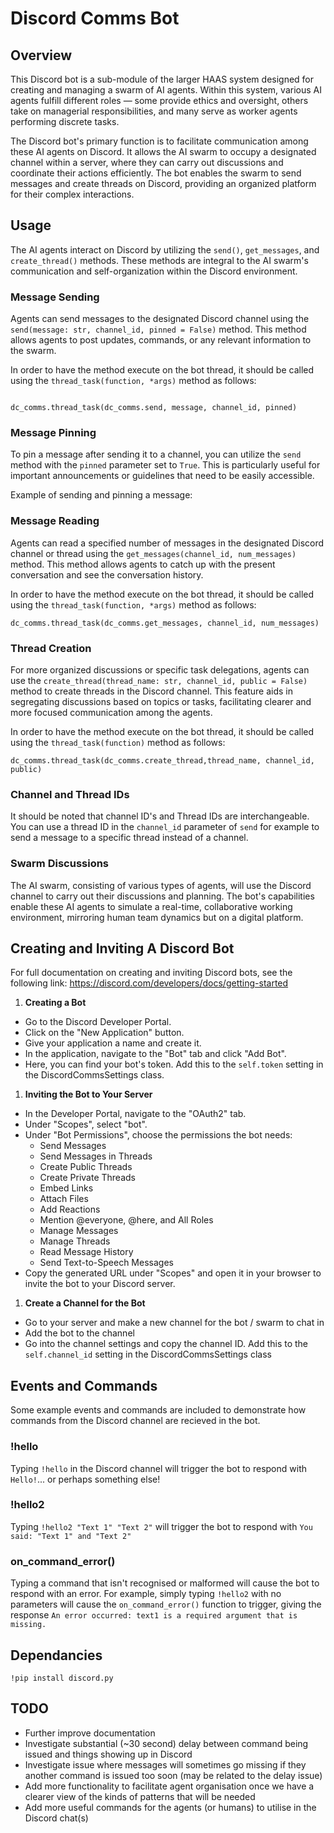 # Discord Comms Bot

## Overview

This Discord bot is a sub-module of the larger HAAS system designed for creating and managing a swarm of AI agents. Within this system, various AI agents fulfill different roles — some provide ethics and oversight, others take on managerial responsibilities, and many serve as worker agents performing discrete tasks.

The Discord bot's primary function is to facilitate communication among these AI agents on Discord. It allows the AI swarm to occupy a designated channel within a server, where they can carry out discussions and coordinate their actions efficiently. The bot enables the swarm to send messages and create threads on Discord, providing an organized platform for their complex interactions.

## Usage

The AI agents interact on Discord by utilizing the `send()`, `get_messages`, and `create_thread()` methods. These methods are integral to the AI swarm's communication and self-organization within the Discord environment.

### Message Sending

Agents can send messages to the designated Discord channel using the `send(message: str, channel_id, pinned = False)` method. This method allows agents to post updates, commands, or any relevant information to the swarm.

In order to have the method execute on the bot thread, it should be called using the `thread_task(function, *args)` method as follows:

```

dc_comms.thread_task(dc_comms.send, message, channel_id, pinned)
```

### Message Pinning

To pin a message after sending it to a channel, you can utilize the `send` method with the `pinned` parameter set to `True`. This is particularly useful for important announcements or guidelines that need to be easily accessible.

Example of sending and pinning a message:

### Message Reading

Agents can read a specified number of messages in the designated Discord channel or thread using the `get_messages(channel_id, num_messages)` method. This method allows agents to catch up with the present conversation and see the conversation history.

In order to have the method execute on the bot thread, it should be called using the `thread_task(function, *args)` method as follows:
```
dc_comms.thread_task(dc_comms.get_messages, channel_id, num_messages)
```


### Thread Creation

For more organized discussions or specific task delegations, agents can use the `create_thread(thread_name: str, channel_id, public = False)` method to create threads in the Discord channel. This feature aids in segregating discussions based on topics or tasks, facilitating clearer and more focused communication among the agents.

In order to have the method execute on the bot thread, it should be called using the `thread_task(function)` method as follows:
```
dc_comms.thread_task(dc_comms.create_thread,thread_name, channel_id, public)
```

### Channel and Thread IDs

It should be noted that channel ID's and Thread IDs are interchangeable. You can use a thread ID in the `channel_id` parameter of `send` for example to send a message to a specific thread instead of a channel.

### Swarm Discussions

The AI swarm, consisting of various types of agents, will use the Discord channel to carry out their discussions and planning. The bot's capabilities enable these AI agents to simulate a real-time, collaborative working environment, mirroring human team dynamics but on a digital platform.


## Creating and Inviting A Discord Bot

For full documentation on creating and inviting Discord bots, see the following link: https://discord.com/developers/docs/getting-started

1. **Creating a Bot**
  - Go to the Discord Developer Portal.
  - Click on the "New Application" button.
  - Give your application a name and create it.
  - In the application, navigate to the "Bot" tab and click "Add Bot".
  - Here, you can find your bot's token. Add this to the `self.token` setting in the DiscordCommsSettings class.

1. **Inviting the Bot to Your Server**
  - In the Developer Portal, navigate to the "OAuth2" tab.
  - Under "Scopes", select "bot".
  - Under "Bot Permissions", choose the permissions the bot needs:
    - Send Messages
    - Send Messages in Threads
    - Create Public Threads
    - Create Private Threads
    - Embed Links
    - Attach Files
    - Add Reactions
    - Mention @everyone, @here, and All Roles
    - Manage Messages
    - Manage Threads
    - Read Message History
    - Send Text-to-Speech Messages
  - Copy the generated URL under "Scopes" and open it in your browser to invite the bot to your Discord server.

1. **Create a Channel for the Bot**
  - Go to your server and make a new channel for the bot / swarm to chat in
  - Add the bot to the channel
  - Go into the channel settings and copy the channel ID. Add this to the `self.channel_id` setting in the DiscordCommsSettings class


## Events and Commands
Some example events and commands are included to demonstrate how commands from the Discord channel are recieved in the bot.

### !hello
Typing `!hello` in the Discord channel will trigger the bot to respond with `Hello!`... or perhaps something else!

### !hello2
Typing `!hello2 "Text 1" "Text 2"` will trigger the bot to respond with `You said: "Text 1" and "Text 2"`

### on_command_error()
Typing a command that isn't recognised or malformed will cause the bot to respond with an error. For example, simply typing `!hello2` with no parameters will cause the `on_command_error()` function to trigger, giving the response `An error occurred: text1 is a required argument that is missing.`

## Dependancies
```
!pip install discord.py
```

## TODO
- Further improve documentation
- Investigate substantial (~30 second) delay between command being issued and things showing up in Discord
- Investigate issue where messages will sometimes go missing if they another command is issued too soon (may be related to the delay issue)
- Add more functionality to facilitate agent organisation once we have a clearer view of the kinds of patterns that will be needed
- Add more useful commands for the agents (or humans) to utilise in the Discord chat(s)
